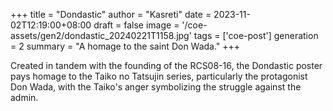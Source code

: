 +++
title = "Dondastic"
author = "Kasreti"
date = 2023-11-02T12:19:00+08:00
draft = false
image = '/coe-assets/gen2/dondastic_20240221T1158.jpg'
tags = ['coe-post']
generation = 2
summary = "A homage to the saint Don Wada."
+++

Created in tandem with the founding of the RCS08-16, the Dondastic poster pays homage to the Taiko no Tatsujin series,
particularly the protagonist Don Wada, with the Taiko's anger symbolizing the struggle against the admin.